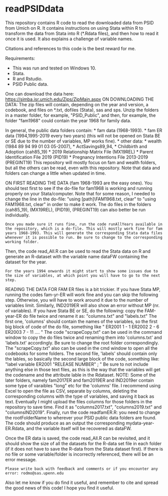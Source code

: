 # readPSIDdata
This repository contains R code to read the downloaded data from PSID from Umich on R. It contains instructions on using Stata within R to transform the data from Stata into R (*.Rdata files), and then how to read it once it is used. It also explains a challenge of variable names.

Citations and references to this code is the best reward for me.

Requirements:
  * This was run and tested on Windows 10.
  * Stata.
  * R and Rstudio.
  * PSID Public data.

One can download the data here:
https://simba.isr.umich.edu/Zips/ZipMain.aspx
ON DOWNLOADING THE DATA:
The zip files will contain, depending on the year and version, a codebook, and files on *.txt, dofiles (Stata), sas and sps.
Unzip the folders in a master folder, for example, "PSID_Public", and then, for example, the folder "fam1968" could contain the year 1968 for family data.

In general, the public data folders contain:
    * fam data (1968-1993).
    * fam ER data (1994,1995-2019 every two years) (this will not be opened on Stata BE or SE due to the number of variables, MP works fine).
    * other data: 
        * wealth (1984 89 94 99 01 03 05-2007),
        * ActSavings89_94,
        * Childbirth and Adoption (cah85_19)
        * 2019 Relationship Matrix File (MX19REL)
        * Parent Identification File 2019 (PID19)
        * Pregnancy Intentions File 2013-2019 (PREGINT19)
  This repository will mostly focus on fam and wealth folders, but all the others can be read, even with this repository. Note that data and folders can change a little when updated in time.


ON FIRST READING THE DATA (fam 1968-1993 are the easy ones).
You should test first to see if the do-file for fam1968 is working and running properly on your Stata/computer. Note that for some reason, I needed to change the line in the do-file:    "using [path]\FAM1968.txt, clear"   to     "using FAM1968.txt, clear"  in order to make it work.
The do files in the folders (cah85_19), (MX19REL), (PID19), (PREGINT19) can also better be run individually.
    
    Once you made sure it runs fine, run the code runAllYears available in the repository, which is a do-file. This will mostly work fine for fam years 1968-1993. This will generate the corresponding Stata data files whenever it is possible to run. Be sure to change to the corresponding working folder.  
    
Then, the code read_All.R can be used to read the Stata data on R and generate an R-dataset with the variable name dataFW containing the dataset for the year.
    
    For the years 1994 onwards it might start to show some issues due to the size of variables, at which point you will have to go to the next step. 
    
    
READING THE DATA FOR FAM ER files is a bit trickier. If you have Stata MP, running the codes fam-yr-ER will work fine and you can skip the following step. Otherwise, you will have to work around it due to the number of variables limit.  Similarly, IND2019ER will also show an error without MP (nr. of variables).
    If you have Stata BE or SE, do the following:  copy the FAM-year-ER do file twice and rename it as: "columns.txt" and "labels.txt" The first one, 'columns' should contain the names of the variables, so the first big block of code of the do file, something like " ER2001          1 - 1         ER2002          2 - 6         ER2003          7 - 11   .... "
    The code "scrapeCopy.txt" can be used in the command window to copy the do files twice and renaming them into 'columns.txt' and 'labels.txt' accordingly. Be sure to change the root folder correspondingly. The "scrapeCopy.txt" also can be used in the cmd window to open all the codebooks for some folders.
    The second file, 'labels' should contain only the lables, so basically the second large block of the code, something like: "label variable  ER2001       "RELEASE NUMBER" ; "    Be sure to not include anything else in those text files, as this is the way that the variables will get the codename and the attribute lable in the Rdataset.
    NOTE: Some of the later folders, namely fam2017ER and fam2019ER and IND2019er contain some type of varaibles "long" etc for the 'columns' file. I recommend using Excel to open the file as CSV, separate by columns, deleting the corresponding columns with the type of variables, and saving it back as text. Eventually I might upload the files columns for those folders in the repository to save time. Find it as "columns2017.txt", "columns2019.txt" and "columnsIND2019".
    Finally, run the code readfamER.R: you need to change the rootFolderName to wherever your PSID public data folders are found.
    The code should produce as an output the corresponding mydata-year-ER.Rdata, and the variable itself will be recovered as dataFW.
    
    
Once the ER data is saved, the code read_All.R can be revisited, and it should show the size of all the datasets for the R-data set file in each folder (if it does not have to save the R-data from the Stata dataset first). If there is no file or some variable/folder is incorrectly referenced, there will be an error message.
    
    
    
    Please write back with feedback and comments or if you encounter any error: rodmo@sas.upenn.edu
    
Also let me know if you do find it useful, and remember to cite and spread the good news of this code! I hope you find it useful.
